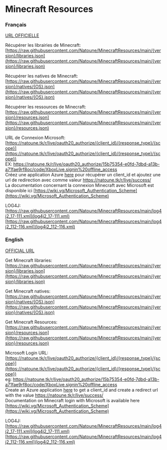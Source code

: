 # Minecraft Resources  
### Français  
  
[URL OFFICIELLE](https://natoune.tk/r/!README.php)  
  
  
  
Récupérer les librairies de Minecraft:  
[https://raw.githubusercontent.com/Natoune/MinecraftResources/main/{version}/libraries.json](https://raw.githubusercontent.com/Natoune/MinecraftResources/main/{version}/libraries.json)  
  
Récupérer les natives de Minecraft:  
[https://raw.githubusercontent.com/Natoune/MinecraftResources/main/{version}/natives/{OS}.json](https://raw.githubusercontent.com/Natoune/MinecraftResources/main/{version}/natives/{OS}.json)  
  
Récupérer les ressources de Minecraft:  
[https://raw.githubusercontent.com/Natoune/MinecraftResources/main/{version}/resources.json](https://raw.githubusercontent.com/Natoune/MinecraftResources/main/{version}/resources.json)  
  
URL de Connexion Microsoft:  
[https://natoune.tk/r/live/oauth20_authorize/{client_id}/{response_type}/{scope}](https://natoune.tk/r/live/oauth20_authorize/{client_id}/{response_type}/{scope})  
EX: https://natoune.tk/r/live/oauth20_authorize/15b75354-e0fd-7dbd-a13b-a71fae9rf8oc/code/XboxLive.signin%20offline_access  
Créez une application Azure [here](https://go.microsoft.com/fwlink/?linkid=2083908) pour récupérer un client_id et ajoutez une url de redirection avec comme valeur https://natoune.tk/r/live/success/  
La documentation concernant la connexion Minecraft avec Microsoft est disponible ici [https://wiki.vg/Microsoft_Authentication_Scheme](https://wiki.vg/Microsoft_Authentication_Scheme)  

LOG4J:  
[https://raw.githubusercontent.com/Natoune/MinecraftResources/main/log4j2_17-111.xml](log4j2_17-111.xml)  
[https://raw.githubusercontent.com/Natoune/MinecraftResources/main/log4j2_112-116.xml](log4j2_112-116.xml)
  
### English  
  
[OFFICIAL URL](https://natoune.tk/r/!README.php)  
  
  
  
Get Minecraft libraries:  
[https://raw.githubusercontent.com/Natoune/MinecraftResources/main/{version}/libraries.json](https://raw.githubusercontent.com/Natoune/MinecraftResources/main/{version}/libraries.json)  
  
Get Minecraft natives:  
[https://raw.githubusercontent.com/Natoune/MinecraftResources/main/{version}/natives/{OS}.json](https://raw.githubusercontent.com/Natoune/MinecraftResources/main/{version}/natives/{OS}.json)  
  
Get Minecraft Resources:  
[https://raw.githubusercontent.com/Natoune/MinecraftResources/main/{version}/resources.json](https://raw.githubusercontent.com/Natoune/MinecraftResources/main/{version}/resources.json)  
  
Microsoft Login URL:  
[https://natoune.tk/r/live/oauth20_authorize/{client_id}/{response_type}/{scope}](https://natoune.tk/r/live/oauth20_authorize/{client_id}/{response_type}/{scope})  
eg: https://natoune.tk/r/live/oauth20_authorize/15b75354-e0fd-7dbd-a13b-a71fae9rf8oc/code/XboxLive.signin%20offline_access  
Create an Azure application [here](https://go.microsoft.com/fwlink/?linkid=2083908) to get a client_id and create a redirect url with the value https://natoune.tk/r/live/success/  
Documentation on Minecraft login with Microsoft is available here [https://wiki.vg/Microsoft_Authentication_Scheme](https://wiki.vg/Microsoft_Authentication_Scheme)

LOG4J:  
[https://raw.githubusercontent.com/Natoune/MinecraftResources/main/log4j2_17-111.xml](log4j2_17-111.xml)  
[https://raw.githubusercontent.com/Natoune/MinecraftResources/main/log4j2_112-116.xml](log4j2_112-116.xml)